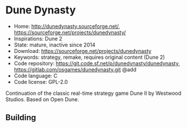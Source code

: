 # Dune Dynasty

- Home: http://dunedynasty.sourceforge.net/, https://sourceforge.net/projects/dunedynasty/
- Inspirations: Dune 2
- State: mature, inactive since 2014
- Download: https://sourceforge.net/projects/dunedynasty
- Keywords: strategy, remake, requires original content (Dune 2)
- Code repository: https://git.code.sf.net/p/dunedynasty/dunedynasty, https://gitlab.com/osgames/dunedynasty.git @add
- Code language: C
- Code license: GPL-2.0

Continuation of the classic real-time strategy game Dune II by Westwood Studios.
Based on Open Dune.

## Building

